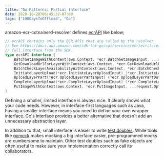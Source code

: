 ```yaml
---
title: "Go Patterns: Partial Interface"
date: 2020-10-28T06:45:32-07:00
tags: ["100DaysToOffload", "Go"]
---
```


amazon-ecr-cotnainerd-resolver defines [ecrAPI](https://github.com/awslabs/amazon-ecr-containerd-resolver/blob/bbd7175f7bd0bc03080d290a885a62d05b0a5a29/ecr/base.go#L53) like below;

```go
// ecrAPI contains only the ECR APIs that are called by the resolver
// See https://docs.aws.amazon.com/sdk-for-go/api/service/ecr/ecriface/ for the
// full interface from the SDK.
type ecrAPI interface {
	BatchGetImageWithContext(aws.Context, *ecr.BatchGetImageInput, ...request.Option) (*ecr.BatchGetImageOutput, error)
	GetDownloadUrlForLayerWithContext(aws.Context, *ecr.GetDownloadUrlForLayerInput, ...request.Option) (*ecr.GetDownloadUrlForLayerOutput, error)
	BatchCheckLayerAvailabilityWithContext(aws.Context, *ecr.BatchCheckLayerAvailabilityInput, ...request.Option) (*ecr.BatchCheckLayerAvailabilityOutput, error)
	InitiateLayerUpload(*ecr.InitiateLayerUploadInput) (*ecr.InitiateLayerUploadOutput, error)
	UploadLayerPart(*ecr.UploadLayerPartInput) (*ecr.UploadLayerPartOutput, error)
	CompleteLayerUpload(*ecr.CompleteLayerUploadInput) (*ecr.CompleteLayerUploadOutput, error)
	PutImageWithContext(aws.Context, *ecr.PutImageInput, ...request.Option) (*ecr.PutImageOutput, error)
}
```

Defining a smaller, limited interface is always nice. It clearly shows what your code needs. However, in interface-first languages such as Java, having a smaller interface means you need to define your own wrapper interface. Go's interface provides a better alternative that doesn't add an unnecessary abstraction layer.

In addition to that, small interface is easier to write [test doubles](https://martinfowler.com/bliki/TestDouble.html). While tools like [gomock](https://github.com/golang/mock) makes mocking a big interface easier, pre-programmed mocks are cumbersome to maintain. Other test doubles such as fake objects are often useful to make sure your implementation correctly call its collaborators.
